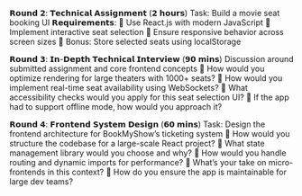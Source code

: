 𝗥𝗼𝘂𝗻𝗱 𝟮: 𝗧𝗲𝗰𝗵𝗻𝗶𝗰𝗮𝗹 𝗔𝘀𝘀𝗶𝗴𝗻𝗺𝗲𝗻𝘁 (𝟮 𝗵𝗼𝘂𝗿𝘀)
Task: Build a movie seat booking UI
𝗥𝗲𝗾𝘂𝗶𝗿𝗲𝗺𝗲𝗻𝘁𝘀:
🔹 Use React.js with modern JavaScript
🔹 Implement interactive seat selection
🔹 Ensure responsive behavior across screen sizes
🔹 Bonus: Store selected seats using localStorage

𝗥𝗼𝘂𝗻𝗱 𝟯: 𝗜𝗻-𝗗𝗲𝗽𝘁𝗵 𝗧𝗲𝗰𝗵𝗻𝗶𝗰𝗮𝗹 𝗜𝗻𝘁𝗲𝗿𝘃𝗶𝗲𝘄 (𝟵𝟬 𝗺𝗶𝗻𝘀)
Discussion around submitted assignment and core frontend concepts
🔹 How would you optimize rendering for large theaters with 1000+ seats?
🔹 How would you implement real-time seat availability using WebSockets?
🔹 What accessibility checks would you apply for this seat selection UI?
🔹 If the app had to support offline mode, how would you approach it?

𝗥𝗼𝘂𝗻𝗱 𝟰: 𝗙𝗿𝗼𝗻𝘁𝗲𝗻𝗱 𝗦𝘆𝘀𝘁𝗲𝗺 𝗗𝗲𝘀𝗶𝗴𝗻 (𝟲𝟬 𝗺𝗶𝗻𝘀)
Task: Design the frontend architecture for BookMyShow’s ticketing system
🔹 How would you structure the codebase for a large-scale React project?
🔹 What state management library would you choose and why?
🔹 How would you handle routing and dynamic imports for performance?
🔹 What’s your take on micro-frontends in this context?
🔹 How do you ensure the app is maintainable for large dev teams?